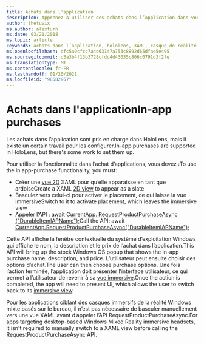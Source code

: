 ```yaml
---
title: Achats dans l'application
description: Apprenez à utiliser des achats dans l’application dans vos applications de réalité mixte avec des vues XAML 2D et une fenêtre contextuelle du système d’exploitation Windows.
author: thetuvix
ms.author: alexturn
ms.date: 03/21/2018
ms.topic: article
keywords: achats dans l’application, hololens, XAML, casque de réalité mixte, casque Windows Mixed realisation, casque de réalité virtuelle
ms.openlocfilehash: dfc5a0cfcc7a4d63147a753c8892d65dfae5e495
ms.sourcegitcommit: d3a3b4f13b3728cfdd4d43035c806c0791d3f2fe
ms.translationtype: MT
ms.contentlocale: fr-FR
ms.lasthandoff: 01/20/2021
ms.locfileid: "98582957"
---
```

# <a name="in-app-purchases"></a><span data-ttu-id="56ba5-104">Achats dans l'application</span><span class="sxs-lookup"><span data-stu-id="56ba5-104">In-app purchases</span></span>

<span data-ttu-id="56ba5-105">Les achats dans l’application sont pris en charge dans HoloLens, mais il existe un certain travail pour les configurer.</span><span class="sxs-lookup"><span data-stu-id="56ba5-105">In-app purchases are supported in HoloLens, but there's some work to set them up.</span></span>

<span data-ttu-id="56ba5-106">Pour utiliser la fonctionnalité dans l’achat d’applications, vous devez :</span><span class="sxs-lookup"><span data-stu-id="56ba5-106">To use the in app-purchase functionality, you must:</span></span>
* <span data-ttu-id="56ba5-107">Créer une [vue 2D](../design/app-views.md) XAML pour qu’elle apparaisse en tant que ardoise</span><span class="sxs-lookup"><span data-stu-id="56ba5-107">Create a XAML [2D view](../design/app-views.md) to appear as a slate</span></span>
* <span data-ttu-id="56ba5-108">Basculez vers celui-ci pour activer le placement, ce qui laisse la vue immersive</span><span class="sxs-lookup"><span data-stu-id="56ba5-108">Switch to it to activate placement, which leaves the immersive view</span></span>
* <span data-ttu-id="56ba5-109">Appeler l’API : await [CurrentApp. RequestProductPurchaseAsync ("DurableItemIAPName");](/uwp/api/windows.applicationmodel.store.currentapp#Windows_ApplicationModel_Store_CurrentApp_RequestProductPurchaseAsync_System_String_)</span><span class="sxs-lookup"><span data-stu-id="56ba5-109">Call the API: await [CurrentApp.RequestProductPurchaseAsync("DurableItemIAPName");](/uwp/api/windows.applicationmodel.store.currentapp#Windows_ApplicationModel_Store_CurrentApp_RequestProductPurchaseAsync_System_String_)</span></span>

<span data-ttu-id="56ba5-110">Cette API affiche la fenêtre contextuelle du système d’exploitation Windows qui affiche le nom, la description et le prix de l’achat dans l’application.</span><span class="sxs-lookup"><span data-stu-id="56ba5-110">This API will bring up the stock Windows OS popup that shows the in-app purchase name, description, and price.</span></span> <span data-ttu-id="56ba5-111">L’utilisateur peut ensuite choisir des options d’achat.</span><span class="sxs-lookup"><span data-stu-id="56ba5-111">The user can then choose purchase options.</span></span> <span data-ttu-id="56ba5-112">Une fois l’action terminée, l’application doit présenter l’interface utilisateur, ce qui permet à l’utilisateur de revenir à sa [vue immersive](../design/app-views.md).</span><span class="sxs-lookup"><span data-stu-id="56ba5-112">Once the action is completed, the app will need to present UI, which allows the user to switch back to its [immersive view](../design/app-views.md).</span></span>

<span data-ttu-id="56ba5-113">Pour les applications ciblant des casques immersifs de la réalité Windows mixte basés sur le bureau, il n’est pas nécessaire de basculer manuellement vers une vue XAML avant d’appeler l’API RequestProductPurchaseAsync.</span><span class="sxs-lookup"><span data-stu-id="56ba5-113">For apps targeting desktop-based Windows Mixed Reality immersive headsets, it isn't required to manually switch to a XAML view before calling the RequestProductPurchaseAsync API.</span></span>